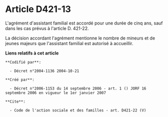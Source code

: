 # Article D421-13

L'agrément d'assistant familial est accordé pour une durée de cinq ans, sauf dans les cas prévus à l'article D. 421-22. 

La décision accordant l'agrément mentionne le nombre de mineurs et de jeunes majeurs que l'assistant familial est autorisé à
accueillir.

**Liens relatifs à cet article**

	**Codifié par**:

	  - Décret n°2004-1136 2004-10-21

	**Créé par**:

	  - Décret n°2006-1153 du 14 septembre 2006 - art. 1 () JORF 16 septembre 2006 en vigueur le 1er janvier 2007

	**Cite**:

	  - Code de l'action sociale et des familles - art. D421-22 (V)
